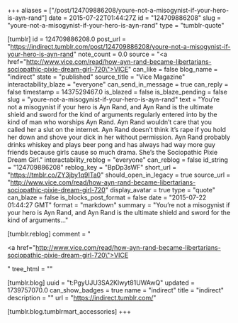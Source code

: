 +++
aliases = ["/post/124709886208/youre-not-a-misogynist-if-your-hero-is-ayn-rand"]
date = 2015-07-22T01:44:27Z
id = "124709886208"
slug = "youre-not-a-misogynist-if-your-hero-is-ayn-rand"
type = "tumblr-quote"

[tumblr]
id = 124709886208.0
post_url = "https://indirect.tumblr.com/post/124709886208/youre-not-a-misogynist-if-your-hero-is-ayn-rand"
note_count = 0.0
source = "<a href=\"http://www.vice.com/read/how-ayn-rand-became-libertarians-sociopathic-pixie-dream-girl-720\">VICE</a>"
can_like = false
blog_name = "indirect"
state = "published"
source_title = "Vice Magazine"
interactability_blaze = "everyone"
can_send_in_message = true
can_reply = false
timestamp = 1437529467.0
is_blazed = false
is_blaze_pending = false
slug = "youre-not-a-misogynist-if-your-hero-is-ayn-rand"
text = "You&rsquo;re not a misogynist if your hero is Ayn Rand, and Ayn Rand is the ultimate shield and sword for the kind of arguments regularly entered into by the kind of man who worships Ayn Rand. Ayn Rand wouldn&rsquo;t care that you called her a slut on the internet. Ayn Rand doesn&rsquo;t think it&rsquo;s rape if you hold her down and shove your dick in her without permission. Ayn Rand probably drinks whiskey and plays beer pong and has always had way more guy friends because girls cause so much drama. She&rsquo;s the Sociopathic Pixie Dream Girl."
interactability_reblog = "everyone"
can_reblog = false
id_string = "124709886208"
reblog_key = "BpDp3sWF"
short_url = "https://tmblr.co/ZY3jby1q9ITa0"
should_open_in_legacy = true
source_url = "http://www.vice.com/read/how-ayn-rand-became-libertarians-sociopathic-pixie-dream-girl-720"
display_avatar = true
type = "quote"
can_blaze = false
is_blocks_post_format = false
date = "2015-07-22 01:44:27 GMT"
format = "markdown"
summary = "You’re not a misogynist if your hero is Ayn Rand, and Ayn Rand is the ultimate shield and sword for the kind of arguments..."

[tumblr.reblog]
comment = "<p><a href=\"http://www.vice.com/read/how-ayn-rand-became-libertarians-sociopathic-pixie-dream-girl-720\">VICE</a></p>"
tree_html = ""

[tumblr.blog]
uuid = "t:PgyUJU3SA2Klwyt81UWAwQ"
updated = 1739757070.0
can_show_badges = true
name = "indirect"
title = "indirect"
description = ""
url = "https://indirect.tumblr.com/"

[tumblr.blog.tumblrmart_accessories]
+++
